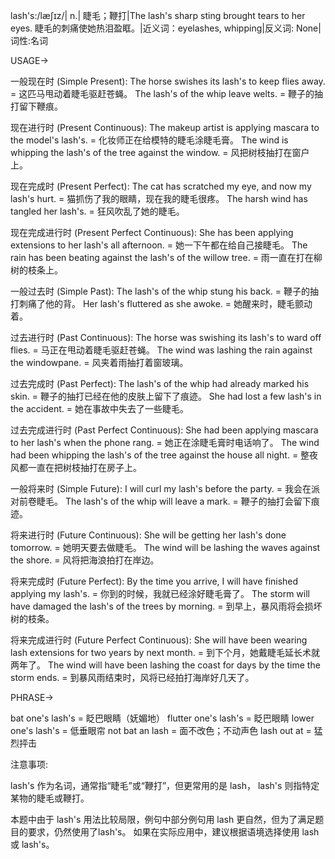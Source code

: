 lash's:/læʃɪz/| n.| 睫毛；鞭打|The lash's sharp sting brought tears to her eyes. 睫毛的刺痛使她热泪盈眶。|近义词：eyelashes, whipping|反义词: None|词性:名词

USAGE->

一般现在时 (Simple Present):
The horse swishes its lash's to keep flies away. = 这匹马甩动着睫毛驱赶苍蝇。
The lash's of the whip leave welts. = 鞭子的抽打留下鞭痕。


现在进行时 (Present Continuous):
The makeup artist is applying mascara to the model's lash's. = 化妆师正在给模特的睫毛涂睫毛膏。
The wind is whipping the lash's of the tree against the window. = 风把树枝抽打在窗户上。


现在完成时 (Present Perfect):
The cat has scratched my eye, and now my lash's hurt. = 猫抓伤了我的眼睛，现在我的睫毛很疼。
The harsh wind has tangled her lash's. = 狂风吹乱了她的睫毛。


现在完成进行时 (Present Perfect Continuous):
She has been applying extensions to her lash's all afternoon. = 她一下午都在给自己接睫毛。
The rain has been beating against the lash's of the willow tree. = 雨一直在打在柳树的枝条上。


一般过去时 (Simple Past):
The lash's of the whip stung his back. = 鞭子的抽打刺痛了他的背。
Her lash's fluttered as she awoke. = 她醒来时，睫毛颤动着。


过去进行时 (Past Continuous):
The horse was swishing its lash's to ward off flies. = 马正在甩动着睫毛驱赶苍蝇。
The wind was lashing the rain against the windowpane. = 风夹着雨抽打着窗玻璃。


过去完成时 (Past Perfect):
The lash's of the whip had already marked his skin. = 鞭子的抽打已经在他的皮肤上留下了痕迹。
She had lost a few lash's in the accident. = 她在事故中失去了一些睫毛。


过去完成进行时 (Past Perfect Continuous):
She had been applying mascara to her lash's when the phone rang. = 她正在涂睫毛膏时电话响了。
The wind had been whipping the lash's of the tree against the house all night. = 整夜风都一直在把树枝抽打在房子上。


一般将来时 (Simple Future):
I will curl my lash's before the party. = 我会在派对前卷睫毛。
The lash's of the whip will leave a mark. = 鞭子的抽打会留下痕迹。


将来进行时 (Future Continuous):
She will be getting her lash's done tomorrow. = 她明天要去做睫毛。
The wind will be lashing the waves against the shore. = 风将把海浪拍打在岸边。


将来完成时 (Future Perfect):
By the time you arrive, I will have finished applying my lash's. = 你到的时候，我就已经涂好睫毛膏了。
The storm will have damaged the lash's of the trees by morning. = 到早上，暴风雨将会损坏树的枝条。


将来完成进行时 (Future Perfect Continuous):
She will have been wearing lash extensions for two years by next month. = 到下个月，她戴睫毛延长术就两年了。
The wind will have been lashing the coast for days by the time the storm ends. = 到暴风雨结束时，风将已经拍打海岸好几天了。


PHRASE->

bat one's lash's = 眨巴眼睛（妩媚地）
flutter one's lash's = 眨巴眼睛
lower one's lash's = 低垂眼帘
not bat an lash =  面不改色；不动声色
lash out at = 猛烈抨击


注意事项:

lash's 作为名词，通常指“睫毛”或“鞭打”，但更常用的是 lash， lash's 则指特定某物的睫毛或鞭打。

本题中由于 lash's 用法比较局限，例句中部分例句用 lash 更自然，但为了满足题目的要求，仍然使用了lash's。  如果在实际应用中，建议根据语境选择使用 lash 或 lash's。
